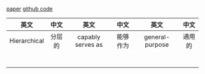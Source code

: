 [paper](https://arxiv.org/abs/2103.14030)
[github code](https://github.com/microsoft/Swin-Transformer)

| 英文 | 中文 | 英文 | 中文 | 英文 | 中文 |
| :--------: | :-----: | :----: | :----: | :----: | :----: | 
| Hierarchical | 分层的 | capably serves as | 能够作为 | general-purpose | 通用的 |
|  |  |  |  |  |  |
|  |  |  |  |  |  |
|  |  |  |  |  |  |
|  |  |  |  |  |  |
|  |  |  |  |  |  |
|  |  |  |  |  |  |
|  |  |  |  |  |  |
